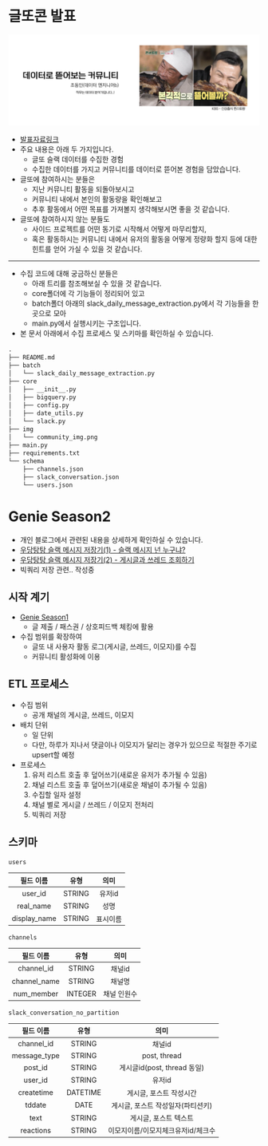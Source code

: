 # 글또콘 발표
![발표제목](./img/community_img.png)
* [발표자료링크](https://drive.google.com/file/d/1Uj7lmV9s28Lf6bZ2xzknMro_rx2NUeCL/view?usp=sharing)
* 주요 내용은 아래 두 가지입니다.
    * 글또 슬랙 데이터를 수집한 경험
    * 수집한 데이터를 가지고 커뮤니티를 데이터로 뜯어본 경험을 담았습니다.
* 글또에 참여하시는 분들은
    * 지난 커뮤니티 활동을 되돌아보시고
    * 커뮤니티 내에서 본인의 활동량을 확인해보고
    * 추후 활동에서 어떤 목표를 가져볼지 생각해보시면 좋을 것 같습니다.
* 글또에 참여하시지 않는 분들도
    * 사이드 프로젝트를 어떤 동기로 시작해서 어떻게 마무리할지,
    * 혹은 활동하시는 커뮤니티 내에서 유저의 활동을 어떻게 정량화 할지 등에 대한 힌트를 얻어 가실 수 있을 것 같습니다.
---
* 수집 코드에 대해 궁금하신 분들은
    * 아래 트리를 참조해보실 수 있을 것 같습니다.
    * core폴더에 각 기능들이 정리되어 있고
    * batch폴더 아래의 slack_daily_message_extraction.py에서 각 기능들을 한 곳으로 모아
    * main.py에서 실행시키는 구조입니다.
* 본 문서 아래에서 수집 프로세스 및 스키마를 확인하실 수 있습니다.
```
.
├── README.md
├── batch
│   └── slack_daily_message_extraction.py
├── core
│   ├── __init__.py
│   ├── bigquery.py
│   ├── config.py
│   ├── date_utils.py
│   └── slack.py
├── img
│   └── community_img.png
├── main.py
├── requirements.txt
└── schema
    ├── channels.json
    ├── slack_conversation.json
    └── users.json
```

# Genie Season2
- 개인 블로그에서 관련된 내용을 상세하게 확인하실 수 있습니다.
- [우당탕탕 슬랙 메시지 저장기(1) - 슬랙 메시지 넌 누구냐?](https://gibles-deepmind.tistory.com/entry/%EC%9A%B0%EB%8B%B9%ED%83%95%ED%83%95-%EC%8A%AC%EB%9E%99-%EB%A9%94%EC%8B%9C%EC%A7%80-%EC%A0%80%EC%9E%A5%EA%B8%B01-%EC%8A%AC%EB%9E%99-%EB%A9%94%EC%8B%9C%EC%A7%80-%EB%84%8C-%EB%88%84%EA%B5%AC%EB%83%90)
- [우당탕탕 슬랙 메시지 저장기(2) - 게시글과 쓰레드 조회하기](https://gibles-deepmind.tistory.com/entry/%EC%9A%B0%EB%8B%B9%ED%83%95%ED%83%95-%EC%8A%AC%EB%9E%99-%EB%A9%94%EC%8B%9C%EC%A7%80-%EC%A0%80%EC%9E%A5%EA%B8%B02-%EA%B2%8C%EC%8B%9C%EA%B8%80%EA%B3%BC-%EC%93%B0%EB%A0%88%EB%93%9C-%EC%A1%B0%ED%9A%8C%ED%95%98%EA%B8%B0)
- 빅쿼리 저장 관련.. 작성중
## 시작 계기
- [Genie Season1](https://github.com/geultto/genie)
    - 글 제출 / 패스권 / 상호피드백 체킹에 활용
- 수집 범위를 확장하여
    - 글또 내 사용자 활동 로그(게시글, 쓰레드, 이모지)를 수집
    - 커뮤니티 활성화에 이용
## ETL 프로세스
- 수집 범위
    - 공개 채널의 게시글, 쓰레드, 이모지
- 배치 단위
    - 일 단위 
    - 다만, 하루가 지나서 댓글이나 이모지가 달리는 경우가 있으므로 적절한 주기로 upsert할 예정
- 프로세스
    1. 유저 리스트 호출 후 덮어쓰기(새로운 유저가 추가될 수 있음)
    2. 채널 리스트 호출 후 덮어쓰기(새로운 채널이 추가될 수 있음)
    3. 수집할 일자 설정
    4. 채널 별로 게시글 / 쓰레드 / 이모지 전처리
    5. 빅쿼리 저장
## 스키마
`users`

| 필드 이름| 유형 | 의미 |
| :----------: | :---------: | :----------: |
| user_id    | STRING       | 유저id             |
| real_name    | STRING       | 성명          |
| display_name    | STRING       | 표시이름          |

`channels`

| 필드 이름| 유형 | 의미 |
| :----------: | :---------: | :----------: |
| channel_id    | STRING       | 채널id             |
| channel_name    | STRING       | 채널명          |
| num_member    | INTEGER       | 채널 인원수          |


`slack_conversation_no_partition`

| 필드 이름| 유형 | 의미 |
| :----------: | :---------: | :----------: |
| channel_id    | STRING       | 채널id             |
| message_type    | STRING       | post, thread          |
| post_id    | STRING       | 게시글id(post, thread 동일)          |
| user_id    | STRING       | 유저id          |
| createtime    | DATETIME       | 게시글, 포스트 작성시간          |
| tddate    | DATE       | 게시글, 포스트 작성일자(파티션키)          |
| text    | STRING       | 게시글, 포스트 텍스트          |
| reactions    | STRING       | 이모지이름/이모지체크유저id/체크수          |